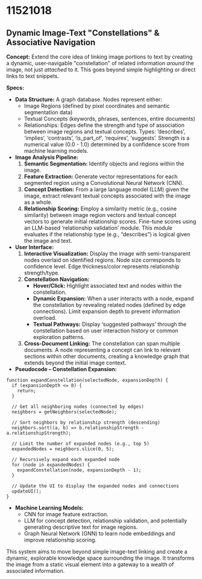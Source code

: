 # 11521018

## Dynamic Image-Text "Constellations" & Associative Navigation

**Concept:** Extend the core idea of linking image portions to text by creating a dynamic, user-navigable "constellation" of related information *around* the image, not just *attached* to it. This goes beyond simple highlighting or direct links to text snippets.

**Specs:**

*   **Data Structure:**  A graph database.  Nodes represent either:
    *   Image Regions (defined by pixel coordinates and semantic segmentation data)
    *   Textual Concepts (keywords, phrases, sentences, entire documents)
    *   Relationships: Edges define the strength and type of association between image regions and textual concepts. Types: ‘describes’, ‘implies’, ‘contrasts’, ‘is_part_of’, ‘requires’, ‘suggests’. Strength is a numerical value (0.0 - 1.0) determined by a confidence score from machine learning models.
*   **Image Analysis Pipeline:**
    1.  **Semantic Segmentation:**  Identify objects and regions within the image.
    2.  **Feature Extraction:** Generate vector representations for each segmented region using a Convolutional Neural Network (CNN).
    3.  **Concept Detection:** From a large language model (LLM) given the image, extract relevant textual concepts associated with the image as a whole.
    4.  **Relationship Scoring:** Employ a similarity metric (e.g., cosine similarity) between image region vectors and textual concept vectors to generate initial relationship scores. Fine-tune scores using an LLM-based ‘relationship validation’ module.  This module evaluates if the relationship type (e.g., “describes”) is logical given the image and text.
*   **User Interface:**
    1.  **Interactive Visualization:** Display the image with semi-transparent nodes overlaid on identified regions. Node size corresponds to confidence level.  Edge thickness/color represents relationship strength/type.
    2.  **Constellation Navigation:**
        *   **Hover/Click:**  Highlight associated text and nodes within the constellation.
        *   **Dynamic Expansion:**  When a user interacts with a node, expand the constellation by revealing related nodes (defined by edge connections). Limit expansion depth to prevent information overload.
        *   **Textual Pathways:**  Display ‘suggested pathways’ through the constellation based on user interaction history or common exploration patterns.
    3.  **Cross-Document Linking:** The constellation can span multiple documents.  A node representing a concept can link to relevant sections within other documents, creating a knowledge graph that extends beyond the initial image context.
*   **Pseudocode – Constellation Expansion:**

```
function expandConstellation(selectedNode, expansionDepth) {
  if (expansionDepth <= 0) {
    return;
  }

  // Get all neighboring nodes (connected by edges)
  neighbors = getNeighbors(selectedNode);

  // Sort neighbors by relationship strength (descending)
  neighbors.sort((a, b) => b.relationshipStrength - a.relationshipStrength);

  // Limit the number of expanded nodes (e.g., top 5)
  expandedNodes = neighbors.slice(0, 5);

  // Recursively expand each expanded node
  for (node in expandedNodes) {
    expandConstellation(node, expansionDepth - 1);
  }

  // Update the UI to display the expanded nodes and connections
  updateUI();
}
```

*   **Machine Learning Models:**
    *   CNN for image feature extraction.
    *   LLM for concept detection, relationship validation, and potentially generating descriptive text for image regions.
    *   Graph Neural Network (GNN) to learn node embeddings and improve relationship scoring.

This system aims to move beyond simple image-text linking and create a dynamic, explorable knowledge space surrounding the image. It transforms the image from a static visual element into a gateway to a wealth of associated information.